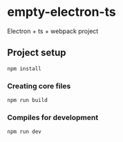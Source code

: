 # empty-electron-ts 
Electron + ts + webpack project

## Project setup
```
npm install
```
### Creating core files
```
npm run build
```
### Compiles for development
```
npm run dev
```